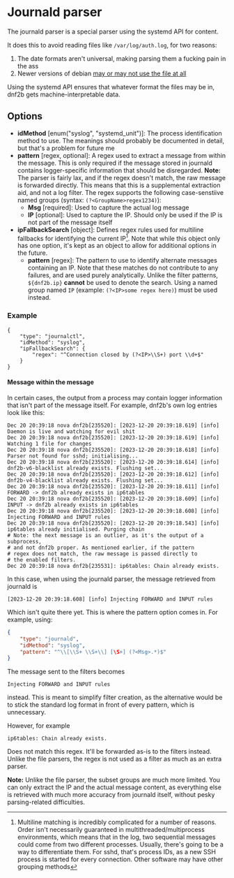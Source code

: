 # Journald parser

The journald parser is a special parser using the systemd API for content.

It does this to avoid reading files like `/var/log/auth.log`, for two reasons:
1. The date formats aren't universal, making parsing them a fucking pain in the ass
2. Newer versions of debian [may or may not use the file at all](https://github.com/fail2ban/fail2ban/issues/3645)

Using the systemd API ensures that whatever format the files may be in, dnf2b gets machine-interpretable data.

## Options

* **idMethod** [enum("syslog", "systemd_unit")]: The process identification method to use. The meanings should probably be documented in detail, but that's a problem for future me
* **pattern** [regex, optional]: A regex used to extract a message from within the message. This is only required if the message stored in journald contains logger-specific information that should be disregarded. **Note:** The parser is fairly lax, and if the regex doesn't match, the raw message is forwarded directly. This means that this is a supplemental extraction aid, and not a log filter. The regex supports the following case-senstiive named groups (syntax: `(?<GroupName>regex1234)`):
    * **Msg** [required]: Used to capture the actual log message
    * **IP** [optional]: Used to capture the IP. Should only be used if the IP is not part of the message itself
* **ipFallbackSearch** [object]: Defines regex rules used for multiline fallbacks for identifying the current IP[^1]. Note that while this object only has one option, it's kept as an object to allow for additional options in the future.
    * **pattern** [regex]: The pattern to use to identify alternate messages containing an IP. Note that these matches do not contribute to any  failures, and are used purely analytically. Unlike the filter patterns, `${dnf2b.ip}` **cannot** be used to denote the search. Using a named group named `IP` (example: `(?<IP>some regex here)`) must be used instead.


### Example
```
{
    "type": "journalctl",
    "idMethod": "syslog",
    "ipFallbackSearch": {
        "regex": "^Connection closed by (?<IP>\\S+) port \\d+$"
    }
}
```

#### Message within the message

In certain cases, the output from a process may contain logger information that isn't part of the message itself. For example, dnf2b's own log entries look like this:
```
Dec 20 20:39:18 nova dnf2b[235520]: [2023-12-20 20:39:18.619] [info] Daemon is live and watching for evil shit
Dec 20 20:39:18 nova dnf2b[235520]: [2023-12-20 20:39:18.619] [info] Watching 1 file for changes
Dec 20 20:39:18 nova dnf2b[235520]: [2023-12-20 20:39:18.618] [info] Parser not found for sshd; initialising...
Dec 20 20:39:18 nova dnf2b[235520]: [2023-12-20 20:39:18.614] [info] dnf2b-v6-blacklist already exists. Flushing set...
Dec 20 20:39:18 nova dnf2b[235520]: [2023-12-20 20:39:18.612] [info] dnf2b-v4-blacklist already exists. Flushing set...
Dec 20 20:39:18 nova dnf2b[235520]: [2023-12-20 20:39:18.611] [info] FORWARD -> dnf2b already exists in ip6tables
Dec 20 20:39:18 nova dnf2b[235520]: [2023-12-20 20:39:18.609] [info] INPUT -> dnf2b already exists in ip6tables
Dec 20 20:39:18 nova dnf2b[235520]: [2023-12-20 20:39:18.608] [info] Injecting FORWARD and INPUT rules
Dec 20 20:39:18 nova dnf2b[235520]: [2023-12-20 20:39:18.543] [info] ip6tables already initialised. Purging chain
# Note: the next message is an outlier, as it's the output of a subprocess,
# and not dnf2b proper. As mentioned earlier, if the pattern 
# regex does not match, the raw message is passed directly to
# the enabled filters.
Dec 20 20:39:18 nova dnf2b[235531]: ip6tables: Chain already exists.
```

In this case, when using the journald parser, the message retrieved from journald is
```
[2023-12-20 20:39:18.608] [info] Injecting FORWARD and INPUT rules
```

Which isn't quite there yet. This is where the pattern option comes in. For example, using:
```json
{
    "type": "journald",
    "idMethod": "syslog",
    "pattern": "^\\[\\S+ \\S+\\] [\S+] (?<Msg>.*)$"
}
```

The message sent to the filters becomes
```
Injecting FORWARD and INPUT rules
```
instead. This is meant to simplify filter creation, as the alternative would be to stick the standard log format in front of every pattern, which is unnecessary.

However, for example
```
ip6tables: Chain already exists.
```
Does not match this regex. It'll be forwarded as-is to the filters instead. Unlike the file parsers, the regex is not used as a filter as much as an extra parser.

**Note:** Unlike the file parser, the subset groups are much more limited. You can only extract the IP and the actual message content, as everything else is retrieved with much more accuracy from journald itself, without pesky parsing-related difficulties.

[^1]: Multiline matching is incredibly complicated for a number of reasons. Order isn't necessarily guaranteed in multithreaded/multiprocess environments, which means that in the log, two sequential messages could come from two different processes. Usually, there's going to be a way to differentiate them. For sshd, that's process IDs, as a new SSH process is started for every connection. Other software may have other grouping methods

